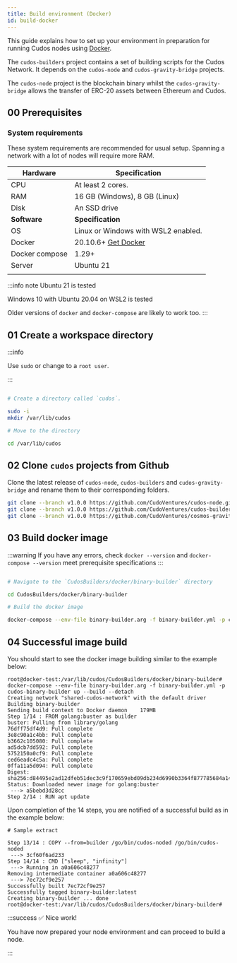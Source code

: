 ```yaml
---
title: Build environment (Docker)
id: build-docker
---
```


This guide explains how to set up your environment in preparation for running Cudos nodes using [Docker](https://docs.docker.com/engine/install/). 

The `cudos-builders` project contains a set of building scripts for the Cudos Network. It depends on the `cudos-node` and `cudos-gravity-bridge` projects. 

The `cudos-node` project is the blockchain binary whilst the `cudos-gravity-bridge` allows the transfer of ERC-20 assets between Ethereum and Cudos. 

## 00 Prerequisites

### System requirements

These system requirements are recommended for usual setup. Spanning a network with a lot of nodes will require more RAM.

| **Hardware** 	| **Specification**           	|
|------	|-------------------------------	|
| CPU   |  At least 2 cores.                |
| RAM  	| 16 GB (Windows), 8 GB (Linux) 	|
| Disk 	| An SSD drive                  	|
|   **Software**  |**Specification**            |
| OS | Linux or Windows with WSL2 enabled.  
| Docker                                                       	|20.10.6+ [Get Docker](https://docs.docker.com/engine/install/) |
| Docker compose                                                   	|1.29+
| Server                             	| Ubuntu 21  
|                                                                        	|

:::info note
Ubuntu 21 is tested

Windows 10 with Ubuntu 20.04 on WSL2 is tested

Older versions of `docker` and `docker-compose` are likely to work too.
:::


## 01 Create a workspace directory 

:::info

Use `sudo` or change to a `root user`.


:::

```bash

# Create a directory called `cudos`.

sudo -i
mkdir /var/lib/cudos

# Move to the directory

cd /var/lib/cudos
```

## 02 Clone `cudos` projects from Github

Clone the latest release of `cudos-node`, `cudos-builders` and `cudos-gravity-bridge` and rename them to their corresponding folders. 

```bash
git clone --branch v1.0.0 https://github.com/CudoVentures/cudos-node.git CudosNode
git clone --branch v1.0.0 https://github.com/CudoVentures/cudos-builders.git CudosBuilders
git clone --branch v1.0.0 https://github.com/CudoVentures/cosmos-gravity-bridge.git CudosGravityBridge

```

## 03 Build docker image

:::warning
If you have any errors, check `docker --version` and `docker-compose --version` meet prerequisite specifications
:::

```bash

# Navigate to the `CudosBuilders/docker/binary-builder` directory

cd CudosBuilders/docker/binary-builder

# Build the docker image 

docker-compose --env-file binary-builder.arg -f binary-builder.yml -p cudos-binary-builder up --build --detach
```

## 04 Successful image build

You should start to see the docker image building similar to the example below:

```shell
root@docker-test:/var/lib/cudos/CudosBuilders/docker/binary-builder# docker-compose --env-file binary-builder.arg -f binary-builder.yml -p cudos-binary-builder up --build --detach
Creating network "shared-cudos-network" with the default driver
Building binary-builder
Sending build context to Docker daemon    179MB
Step 1/14 : FROM golang:buster as builder
buster: Pulling from library/golang
76dff75df4d9: Pull complete 
3e8c90a1c4bb: Pull complete 
b3662c105080: Pull complete 
ad5dcb7dd592: Pull complete 
5752150a0cf9: Pull complete 
ced6eadc4c5a: Pull complete 
0ffa11a5d094: Pull complete 
Digest: sha256:d84495e2ad12dfeb51dec3c9f170659ebd09db234d6990b3364f877785684a14
Status: Downloaded newer image for golang:buster
 ---> a5bebd3d28cc
Step 2/14 : RUN apt update
```

Upon completion of the 14 steps, you are notified of a successful build as in the example below:

```shell
# Sample extract

Step 13/14 : COPY --from=builder /go/bin/cudos-noded /go/bin/cudos-noded
 ---> 3cf60f6ad233
Step 14/14 : CMD ["sleep", "infinity"]
 ---> Running in a0a606c48277
Removing intermediate container a0a606c48277
 ---> 7ec72cf9e257
Successfully built 7ec72cf9e257
Successfully tagged binary-builder:latest
Creating binary-builder ... done
root@docker-test:/var/lib/cudos/CudosBuilders/docker/binary-builder# 
```



:::success ✅ Nice work!

You have now prepared your node environment and can proceed to build a node. 

:::







